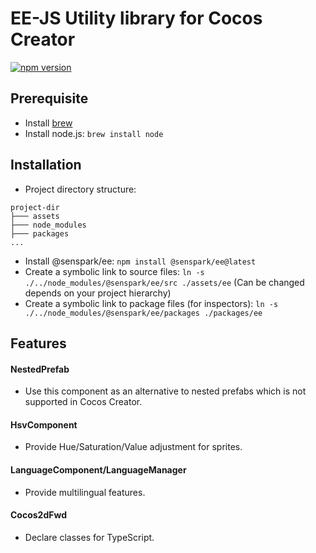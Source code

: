 # EE-JS Utility library for Cocos Creator

[![npm version](https://img.shields.io/npm/v/@senspark/ee.svg)](https://www.npmjs.com/package/@senspark/ee)

## Prerequisite

- Install [brew](https://brew.sh/)
- Install node.js: `brew install node`

## Installation

- Project directory structure:

```
project-dir
├─── assets
├─── node_modules
├─── packages
...
```

- Install @senspark/ee: `npm install @senspark/ee@latest`
- Create a symbolic link to source files: `ln -s ./../node_modules/@senspark/ee/src ./assets/ee` (Can be changed depends on your project hierarchy)
- Create a symbolic link to package files (for inspectors): `ln -s ./../node_modules/@senspark/ee/packages ./packages/ee`

## Features

#### NestedPrefab

- Use this component as an alternative to nested prefabs which is not supported in Cocos Creator.

#### HsvComponent

- Provide Hue/Saturation/Value adjustment for sprites.

#### LanguageComponent/LanguageManager

- Provide multilingual features.

#### Cocos2dFwd

- Declare classes for TypeScript.